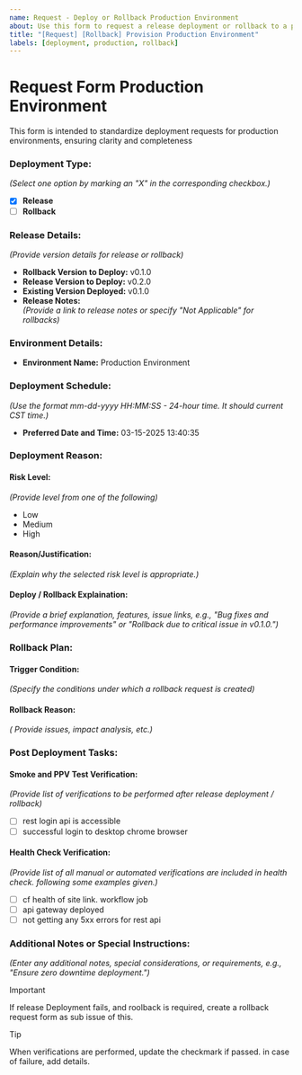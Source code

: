 ```yaml
---
name: Request - Deploy or Rollback Production Environment
about: Use this form to request a release deployment or rollback to a previous version in the production environment.
title: "[Request] [Rollback] Provision Production Environment"
labels: [deployment, production, rollback]
---
```


# Request Form Production Environment

This form is intended to standardize deployment requests for production environments, ensuring clarity and completeness

### Deployment Type:

_(Select one option by marking an "X" in the corresponding checkbox.)_

- [x] **Release**
- [ ] **Rollback**

### Release Details:

_(Provide version details for release or rollback)_

- **Rollback Version to Deploy:** v0.1.0 <!-- Specify the version to rollback release deployment, e.g., v0.1.0. -->
- **Release Version to Deploy:** v0.2.0 <!-- Specify the version for a release deployment, e.g., v0.2.0. -->
- **Existing Version Deployed:** v0.1.0
- **Release Notes:**  
   _(Provide a link to release notes or specify "Not Applicable" for rollbacks)_

### Environment Details:

- **Environment Name:** Production Environment

### Deployment Schedule:

_(Use the format mm-dd-yyyy HH:MM:SS - 24-hour time. It should current CST time.)_

- **Preferred Date and Time:** 03-15-2025 13:40:35

### Deployment Reason:

#### Risk Level:

_(Provide level from one of the following)_

- Low
- Medium
- High

#### Reason/Justification:

_(Explain why the selected risk level is appropriate.)_

#### Deploy / Rollback Explaination:

_(Provide a brief explanation, features, issue links, e.g., "Bug fixes and performance improvements" or "Rollback due to critical issue in v0.1.0.")_

### Rollback Plan:

#### Trigger Condition:

_(Specify the conditions under which a rollback request is created)_

#### Rollback Reason:

_( Provide issues, impact analysis, etc.)_

### Post Deployment Tasks:

#### Smoke and PPV Test Verification:

_(Provide list of verifications to be performed after release deployment / rollback)_

- [ ] rest login api is accessible
- [ ] successful login to desktop chrome browser

#### Health Check Verification:

_(Provide list of all manual or automated verifications are included in health check. following some examples given.)_

- [ ] cf health of site link. workflow job
- [ ] api gateway deployed
- [ ] not getting any 5xx errors for rest api

### Additional Notes or Special Instructions:

_(Enter any additional notes, special considerations, or requirements, e.g., "Ensure zero downtime deployment.")_

> [!IMPORTANT]
> If release Deployment fails, and roolback is required, create a rollback request form as sub issue of this.

> [!TIP]
> When verifications are performed, update the checkmark if passed. in case of failure, add details.
